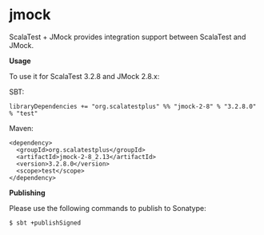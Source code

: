 # jmock
ScalaTest + JMock provides integration support between ScalaTest and JMock.

**Usage**

To use it for ScalaTest 3.2.8 and JMock 2.8.x: 

SBT: 

```
libraryDependencies += "org.scalatestplus" %% "jmock-2-8" % "3.2.8.0" % "test"
```

Maven: 

```
<dependency>
  <groupId>org.scalatestplus</groupId>
  <artifactId>jmock-2-8_2.13</artifactId>
  <version>3.2.8.0</version>
  <scope>test</scope>
</dependency>
```

**Publishing**

Please use the following commands to publish to Sonatype: 

```
$ sbt +publishSigned
```